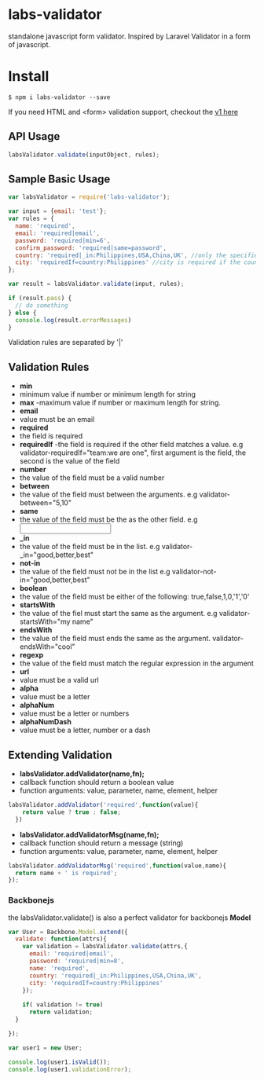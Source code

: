 
# labs-validator
standalone javascript form validator. Inspired by Laravel Validator in a form of javascript.


# Install

```
$ npm i labs-validator --save
```
If you need HTML and <form\> validation support, checkout the [v1 here](https://github.com/cresjie/labs-validator/tree/v1)

API Usage
----------
```Javascript
labsValidator.validate(inputObject, rules);
```
Sample Basic Usage
----------
```Javascript
var labsValidator = require('labs-validator');

var input = {email: 'test'};
var rules = {
  name: 'required',
  email: 'required|email',
  password: 'required|min=6',
  confirm_password: 'required|same=password',
  country: 'required|_in:Philippines,USA,China,UK', //only the specified values are accepted
  city: 'requiredIf=country:Philippines' //city is required if the country is Philippines
};

var result = labsValidator.validate(input, rules);

if (result.pass) {
  // do something
} else {
  console.log(result.errorMessages)
}

```
 Validation rules are separated by '|' 



Validation Rules
-----------
 - **min**
  - minimum value if number or minimum  length for string  
 - **max**
  -maximum value if number or maximum length for string. 
 - **email**
  - value must be an email
 - **required**
  - the field is required
 - **requiredIf**
  -the field is required if the other field matches a value. e.g validator-requiredIf="team:we are one", first argument is the field, the second is the value of the field
 - **number**
  - the value of the field must be a valid number
 - **between**
  - the value of the field must between the arguments. e.g validator-between="5,10"
 - **same**
  - the value of the field must be the as the other field. e.g <input type="password" name="confirm_password" validator-same="password">
 - **_in**
  - the value of the field must be in the list. e.g validator-_in="good,better,best"
 - **not-in**
  - the value of the field must not be in the list e.g validator-not-in="good,better,best"
 - **boolean**
  - the value of the field must be either of the following: true,false,1,0,'1','0'
 - **startsWith**
  - the value of the fiel must start the same as the argument. e.g validator-startsWith="my name"
 - **endsWith**
  - the value of the field must ends the same as the argument. validator-endsWith="cool"
 - **regexp**
  - the value of the field must match the regular expression in the argument
 - **url**
  - value must be a valid url 
 - **alpha**
  - value must be a letter 
 - **alphaNum**
  - value must be a letter or numbers 
 - **alphaNumDash**
  - value must be a letter, number or a dash 
 
Extending Validation
------------
 - **labsValidator.addValidator(name,fn);**
  - callback function should return a boolean value
  - function arguments: value, parameter, name, element, helper
```javascript  
labsValidator.addValidator('required',function(value){
    return value ? true : false;
  })
```
 - **labsValidator.addValidatorMsg(name,fn);**
  - callback function should return a message (string)
  - function arguments: value, parameter, name, element, helper
```javascript
labsValidator.addValidatorMsg('required',function(value,name){
  return name + ' is required';  
});
```


### Backbonejs
the labsValidator.validate() is also a perfect validator for backbonejs **Model**

```javascript
var User = Backbone.Model.extend({
  validate: function(attrs){
    var validation = labsValidator.validate(attrs,{
      email: 'required|email',
      password: 'required|min=8',
      name: 'required',
      country: 'required|_in:Philippines,USA,China,UK',
      city: 'requiredIf=country:Philippines'
    });
    
    if( validation != true)
      return validation;
  }

});

var user1 = new User;

console.log(user1.isValid());
console.log(user1.validationError);
```
